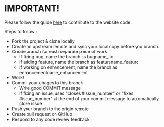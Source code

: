 # IMPORTANT! 

Please follow the guide [here](https://akrabat.com/the-beginners-guide-to-contributing-to-a-github-project/) to contribute to the website code:

Steps to follow :
- Fork the project & clone locally
- Create an upstream remote and sync your local copy before you branch.
- Create branch for each separate piece of work
  - If fixing bug, name the branch as bugname_fix
  - If adding feature, name the branch as featurename_feature
  - If working on enhancement, name the branch as enhancementname_enhancement
- Work!
- Commit your chages to this branch
  - Write good COMMIT message
  - If fixing an issue, uses "closes #issue_number" or "fixes #issue_number" at the end of your commit message to automatically close issue
- Push your branch to the origin remote
- Create pull request on GitHub
- Respond to any code review feedback
